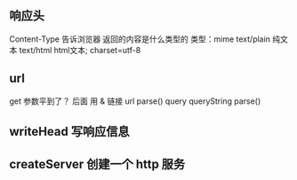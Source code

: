 ## 响应头
Content-Type 告诉浏览器 返回的内容是什么类型的
类型：mime 
text/plain 纯文本 text/html html文本; charset=utf-8

## url
get 参数平到了？ 后面 用 & 链接
url parse() query
queryString parse()

## writeHead 写响应信息
## createServer 创建一个 http 服务 